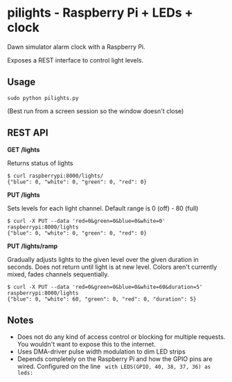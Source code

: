 pilights - Raspberry Pi + LEDs + clock
======================================
Dawn simulator alarm clock with a Raspberry Pi. 

Exposes a REST interface to control light levels.


Usage
--------------------------------------
```
sudo python pilights.py
```
(Best run from a screen session so the window doesn't close)


REST API
--------------------------------------
**GET /lights**

Returns status of lights
```
$ curl raspberrypi:8000/lights/
{"blue": 0, "white": 0, "green": 0, "red": 0}
```

**PUT /lights**

Sets levels for each light channel. Default range is 0 (off) - 80 (full)
```
$ curl -X PUT --data 'red=0&green=0&blue=0&white=0' raspberrypi:8000/lights
{"blue": 0, "white": 0, "green": 0, "red": 0}
```

**PUT /lights/ramp**

Gradually adjusts lights to the given level over the given duration in seconds. Does not return until 
light is at new level. Colors aren't currently mixed, fades channels sequentially.
```
$ curl -X PUT --data 'red=0&green=0&blue=0&white=60&duration=5' raspberrypi:8000/lights
{"blue": 0, "white": 60, "green": 0, "red": 0, "duration": 5}
```


Notes
-------------------------------------
- Does not do any kind of access control or blocking for multiple requests. You wouldn't want to
expose this to the internet.
- Uses DMA-driver pulse width modulation to dim LED strips
- Depends completely on the Raspberry Pi and how the GPIO pins are wired. Configured on the line
``` with LEDS(GPIO, 40, 38, 37, 36) as leds:```
